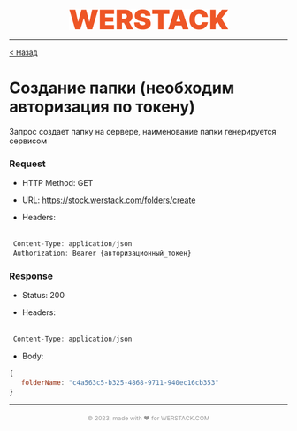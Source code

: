<p align="center">
  <img src="./WERSTACK.png" alt="WERSTACK-PLATFORM">
</p>

---

<font size="2"><a href="../README.md">< Назад</a></font>

# Создание папки (необходим авторизация по токену)

Запрос создает папку на сервере, наименование папки генерируется сервисом

### Request

 + HTTP Method: GET
 
 + URL: https://stock.werstack.com/folders/create

 + Headers: 
 ```javascript

  Content-Type: application/json
  Authorization: Bearer {авторизационный_токен}

 ```

### Response

 + Status: 200

 + Headers: 
 ```javascript

  Content-Type: application/json

 ```

 + Body:
 ```javascript
 {
    folderName: "c4a563c5-b325-4868-9711-940ec16cb353"
 }

 ```

---

<p align="center">
  <font size="2" color="#999999"><small>© 2023, made with ❤ for WERSTACK.COM</small></font>
</p>